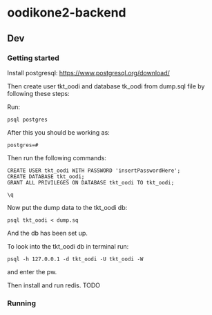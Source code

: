 # oodikone2-backend

## Dev

### Getting started

Install postgresql:
https://www.postgresql.org/download/

Then create user tkt_oodi and database tk_oodi from dump.sql file by following these steps: 

Run:

`psql postgres`

After this you should be working as:

`postgres=#` 

Then run the following commands: 

```
CREATE USER tkt_oodi WITH PASSWORD 'insertPasswordHere';
CREATE DATABASE tkt_oodi;
GRANT ALL PRIVILEGES ON DATABASE tkt_oodi TO tkt_oodi;

\q
```
Now put the dump data to the tkt_oodi db: 

`psql tkt_oodi < dump.sq`

And the db has been set up.

To look into the tkt_oodi db in terminal run:

`psql -h 127.0.0.1 -d tkt_oodi -U tkt_oodi -W`

and enter the pw.

Then install and run redis.
TODO

### Running 
